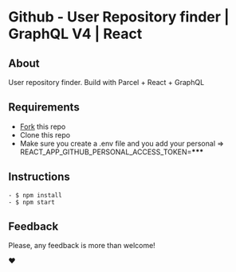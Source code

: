 # Github - User Repository finder | GraphQL V4 | React

## About

User repository finder. Build with Parcel + React + GraphQL

## Requirements

- [Fork](https://github.com/m-qm/github-clone) this repo
- Clone this repo
- Make sure you create a .env file and you add your personal => REACT_APP_GITHUB_PERSONAL_ACCESS_TOKEN=**\*\*\***

## Instructions

```
- $ npm install
- $ npm start

```

## Feedback

Please, any feedback is more than welcome!

:heart:
